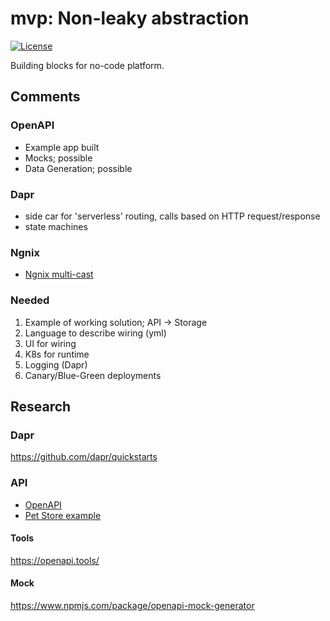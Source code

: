 # mvp: Non-leaky abstraction
[![License](http://img.shields.io/:license-mit-blue.svg)](http://anttiviljami.mit-license.org)

Building blocks for no-code platform.

## Comments
### OpenAPI
- Example app built
- Mocks; possible
- Data Generation; possible

### Dapr
- side car for 'serverless' routing, calls based on HTTP request/response
- state machines

### Ngnix
- [Ngnix multi-cast](https://github.com/jefking/Multiplexor)

### Needed
1. Example of working solution; API -> Storage
2. Language to describe wiring (yml)
3. UI for wiring
4. K8s for runtime
5. Logging (Dapr)
6. Canary/Blue-Green deployments

## Research
### Dapr
https://github.com/dapr/quickstarts

### API
* [OpenAPI](https://github.com/OAI/OpenAPI-Specification)
* [Pet Store example](https://github.com/OAI/OpenAPI-Specification/blob/main/examples/v3.0/petstore.yaml)

#### Tools
https://openapi.tools/

#### Mock
https://www.npmjs.com/package/openapi-mock-generator